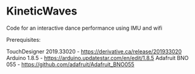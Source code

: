# KineticWaves
Code for an interactive dance performance using IMU and wifi

Prerequisites:

TouchDesigner 2019.33020 - https://derivative.ca/release/201933020
Arduino 1.8.5 - https://arduino.updatestar.com/en/edit/1.8.5
Adafruit BNO 055 - https://github.com/adafruit/Adafruit_BNO055


